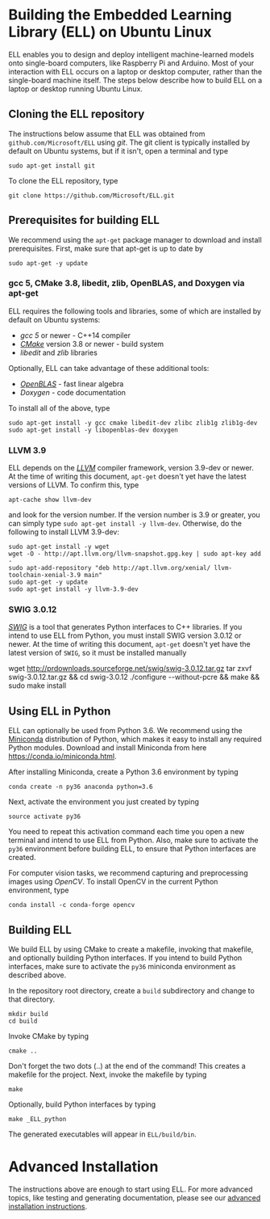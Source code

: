 # Building the Embedded Learning Library (ELL) on Ubuntu Linux

ELL enables you to design and deploy intelligent machine-learned models onto single-board computers, like Raspberry Pi and Arduino. Most of your interaction with ELL occurs on a laptop or desktop computer, rather than the single-board machine itself. The steps below describe how to build ELL on a laptop or desktop running Ubuntu Linux.

## Cloning the ELL repository

The instructions below assume that ELL was obtained from `github.com/Microsoft/ELL` using *git*. The git client is typically installed by default on Ubuntu systems, but if it isn't, open a terminal and type

    sudo apt-get install git

To clone the ELL repository, type

    git clone https://github.com/Microsoft/ELL.git

## Prerequisites for building ELL

We recommend using the `apt-get` package manager to download and install prerequisites. First, make sure that apt-get is up to date by

    sudo apt-get -y update

### gcc 5, CMake 3.8, libedit, zlib, OpenBLAS, and Doxygen via apt-get

ELL requires the following tools and libraries, some of which are installed by default on Ubuntu systems:
* *gcc 5* or newer - C++14 compiler
* [*CMake*](https://cmake.org/) version 3.8 or newer - build system
* *libedit* and *zlib* libraries

Optionally, ELL can take advantage of these additional tools:
* [*OpenBLAS*](http://www.openblas.net/) - fast linear algebra
* *Doxygen* - code documentation

To install all of the above, type

    sudo apt-get install -y gcc cmake libedit-dev zlibc zlib1g zlib1g-dev
    sudo apt-get install -y libopenblas-dev doxygen

### LLVM 3.9

ELL depends on the [*LLVM*](http://llvm.org/) compiler framework, version 3.9-dev or newer. At the time of writing this document, `apt-get` doesn't yet have the latest versions of LLVM. To confirm this, type

    apt-cache show llvm-dev

and look for the version number. If the version number is 3.9 or greater, you can simply type `sudo apt-get install -y llvm-dev`. Otherwise, do the following to install LLVM 3.9-dev:

    sudo apt-get install -y wget
    wget -O - http://apt.llvm.org/llvm-snapshot.gpg.key | sudo apt-key add -
    sudo apt-add-repository "deb http://apt.llvm.org/xenial/ llvm-toolchain-xenial-3.9 main"
    sudo apt-get -y update
    sudo apt-get install -y llvm-3.9-dev

### SWIG 3.0.12

[*SWIG*](http://swig.org) is a tool that generates Python interfaces to C++ libraries. If you intend to use ELL from Python, you must install SWIG version 3.0.12 or newer. At the time of writing this document, `apt-get` doesn't yet have the latest version of `SWIG`, so it must be installed manually

   wget http://prdownloads.sourceforge.net/swig/swig-3.0.12.tar.gz
   tar zxvf swig-3.0.12.tar.gz && cd swig-3.0.12
   ./configure --without-pcre && make && sudo make install

## Using ELL in Python

ELL can optionally be used from Python 3.6. We recommend using the [Miniconda](https://conda.io/miniconda.html) distribution of Python, which makes it easy to install any required Python modules. Download and install Miniconda from here <https://conda.io/miniconda.html>.

After installing Miniconda, create a Python 3.6 environment by typing

    conda create -n py36 anaconda python=3.6

Next, activate the environment you just created by typing

    source activate py36

You need to repeat this activation command each time you open a new terminal and intend to use ELL from Python. Also, make sure to activate the `py36` environment before building ELL, to ensure that Python interfaces are created.

For computer vision tasks, we recommend capturing and preprocessing images using *OpenCV*. To install OpenCV in the current Python environment, type

    conda install -c conda-forge opencv

## Building ELL

We build ELL by using CMake to create a makefile, invoking that makefile, and optionally building Python interfaces. If you intend to build Python interfaces, make sure to activate the `py36` miniconda environment as described above.

In the repository root directory, create a `build` subdirectory and change to that directory.

    mkdir build
    cd build

Invoke CMake by typing

    cmake ..

Don't forget the two dots (..) at the end of the command! This creates a makefile for the project. Next, invoke the makefile by typing

    make

Optionally, build Python interfaces by typing

    make _ELL_python

The generated executables will appear in `ELL/build/bin`.

# Advanced Installation

The instructions above are enough to start using ELL. For more advanced topics, like testing and generating documentation, please see our [advanced installation instructions](INSTALL-Advanced.md).
